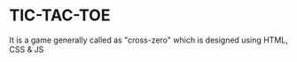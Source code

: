 # TIC-TAC-TOE
It is a game generally called as "cross-zero" which is designed using HTML, CSS &amp; JS

